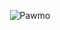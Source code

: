<p align="center">
  <img src="https://images.wikidexcdn.net/mwuploads/wikidex/8/89/latest/20230901031028/Pawmo_Caf%C3%A9_Mix.png" alt="Pawmo" />
</p>
